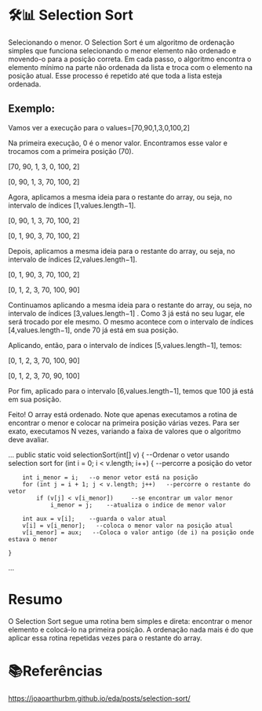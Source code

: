 # 🛠️📊 Selection Sort #


Selecionando o menor.
O Selection Sort é um algoritmo de ordenação simples que funciona selecionando o menor elemento não ordenado e movendo-o para a posição correta. Em cada passo, o algoritmo encontra o elemento mínimo na parte não ordenada da lista e troca com o elemento na posição atual. Esse processo é repetido até que toda a lista esteja ordenada.


## Exemplo:

 Vamos ver a execução para o values=[70,90,1,3,0,100,2]

Na primeira execução, 0 é o menor valor. Encontramos esse valor e trocamos com a primeira posição (70).

[70, 90, 1, 3, 0, 100, 2]

[0, 90, 1, 3, 70, 100, 2]

Agora, aplicamos a mesma ideia para o restante do array, ou seja, no intervalo de índices [1,values.length−1].

[0, 90, 1, 3, 70, 100, 2]

[0, 1, 90, 3, 70, 100, 2]

Depois, aplicamos a mesma ideia para o restante do array, ou seja, no intervalo de índices [2,values.length−1].

[0, 1, 90, 3, 70, 100, 2]

[0, 1, 2, 3, 70, 100, 90]

Continuamos aplicando a mesma ideia para o restante do array, ou seja, no intervalo de índices [3,values.length−1]
. Como 3 já está no seu lugar, ele será trocado por ele mesmo. O mesmo acontece com o intervalo de índices [4,values.length−1], onde 70 já está em sua posição.

Aplicando, então, para o intervalo de índices [5,values.length−1], temos:

[0, 1, 2, 3, 70, 100, 90]

[0, 1, 2, 3, 70, 90, 100]

Por fim, aplicado para o intervalo [6,values.length−1], temos que 100 já está em sua posição.

Feito! O array está ordenado. Note que apenas executamos a rotina de encontrar o menor e colocar na primeira posição várias vezes. Para ser exato, executamos N
 vezes, variando a faixa de valores que o algoritmo deve avaliar.

  ...
public static void selectionSort(int[] v) {	--Ordenar o vetor usando selection sort
	for (int i = 0; i < v.length; i++) {  --percorre a posição do vetor
		
		int i_menor = i;   --o menor vetor está na posição  
		for (int j = i + 1; j < v.length; j++)   --percorre o restante do vetor  
			if (v[j] < v[i_menor])     --se encontrar um valor menor
				i_menor = j;    --atualiza o indice de menor valor
		
		int aux = v[i];    --guarda o valor atual
		v[i] = v[i_menor];   --coloca o menor valor na posição atual
		v[i_menor] = aux;   --Coloca o valor antigo (de i) na posição onde estava o menor
	
	}		
...




# Resumo #

O Selection Sort segue uma rotina bem simples e direta: encontrar o menor elemento e colocá-lo na primeira posição. A ordenação nada mais é do que aplicar essa rotina repetidas vezes para o restante do array.

# 📚Referências #

https://joaoarthurbm.github.io/eda/posts/selection-sort/
 

